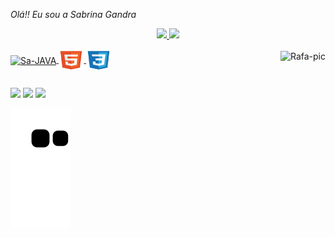  *Olá!! Eu sou a Sabrina Gandra*
<div align="center">
  <a href="https://github.com/Brinamg">
  <img height="180em" src="https://github-readme-stats.vercel.app/api?username=Brinamg&show_icons=true&theme=moltack&include_all_commits=true&count_private=true"/>
  <img height="180em" src="https://github-readme-stats.vercel.app/api/top-langs/?username=Brinamg&layout=compact&langs_count=7&theme=moltack"/>
</div>
<div style="display: inline_block"><br>
  <img align="center" alt="Sa-JAVA" height="30" width="40" src="https://cdn.jsdelivr.net/gh/devicons/devicon/icons/java/java-original-wordmark.svg">
  <img align="center" alt="Sa-HTML" height="30" width="40" src="https://raw.githubusercontent.com/devicons/devicon/master/icons/html5/html5-original.svg">
  <img align="center" alt="Sa-CSS" height="30" width="40" src="https://raw.githubusercontent.com/devicons/devicon/master/icons/css3/css3-original.svg">
  <img align="right" alt="Rafa-pic" height="150" src="https://share-cdn.picrew.me/shareImg/org/202201/338224_wHb1rPru.png">
 
</div>
  
  ##
  
<div> 
  <a href="https://www.instagram.com/sabrinahmg/" target="_blank"><img src="https://img.shields.io/badge/-Instagram-%23E4405F?style=for-the-badge&logo=instagram&logoColor=white" target="_blank"></a>
  <a href = "mailto:brina.gandra@gmail.com"><img src="https://img.shields.io/badge/-Gmail-%23333?style=for-the-badge&logo=gmail&logoColor=white" target="_blank"></a>
  <a href="https://www.linkedin.com/in/sabrinamouragandra/" target="_blank"><img src="https://img.shields.io/badge/-LinkedIn-%230077B5?style=for-the-badge&logo=linkedin&logoColor=white" target="_blank"></a> 
 
![Snake animation](https://github.com/Brinamg/Brinamg/blob/output/github-contribution-grid-snake.svg)
 
</div>
